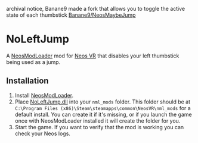 archival notice, Banane9 made a fork that allows you to toggle the active state of each thumbstick [Banane9/NeosMaybeJump](https://github.com/Banane9/NeosMaybeJump)

# NoLeftJump

A [NeosModLoader](https://github.com/zkxs/NeosModLoader) mod for [Neos VR](https://neos.com/) that disables your left thumbstick being used as a jump.

## Installation
1. Install [NeosModLoader](https://github.com/zkxs/NeosModLoader).
1. Place [NoLeftJump.dll](https://github.com/eia485/NeosNoLeftJump/releases/latest/download/NoLeftJump.dll) into your `nml_mods` folder. This folder should be at `C:\Program Files (x86)\Steam\steamapps\common\NeosVR\nml_mods` for a default install. You can create it if it's missing, or if you launch the game once with NeosModLoader installed it will create the folder for you.
1. Start the game. If you want to verify that the mod is working you can check your Neos logs.
